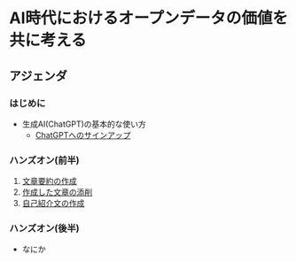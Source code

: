 # AI時代におけるオープンデータの価値を共に考える

## アジェンダ

### はじめに

* 生成AI(ChatGPT)の基本的な使い方
  * [ChatGPTへのサインアップ](../preparation/ChatGPT.md)

### ハンズオン(前半)

1. [文章要約の作成](./summary.md)
2. [作成した文章の添削](./correction.md)
3. [自己紹介文の作成](./introduce.md)

### ハンズオン(後半)

* なにか
